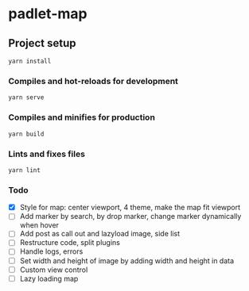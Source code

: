 # padlet-map

## Project setup

```
yarn install
```

### Compiles and hot-reloads for development

```
yarn serve
```

### Compiles and minifies for production

```
yarn build
```

### Lints and fixes files

```
yarn lint
```

### Todo

- [x] Style for map: center viewport, 4 theme, make the map fit viewport
- [ ] Add marker by search, by drop marker, change marker dynamically when hover
- [ ] Add post as call out and lazyload image, side list
- [ ] Restructure code, split plugins
- [ ] Handle logs, errors
- [ ] Set width and height of image by adding width and height in data
- [ ] Custom view control
- [ ] Lazy loading map
